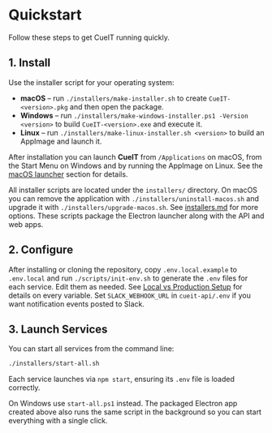 # Quickstart

Follow these steps to get CueIT running quickly.

## 1. Install

Use the installer script for your operating system:

- **macOS** – run `./installers/make-installer.sh` to create `CueIT-<version>.pkg` and then open the package.
- **Windows** – run `./installers/make-windows-installer.ps1 -Version <version>` to build `CueIT-<version>.exe` and execute it.
- **Linux** – run `./installers/make-linux-installer.sh <version>` to build an AppImage and launch it.

After installation you can launch **CueIT** from `/Applications` on macOS, from the Start Menu on Windows and by running the AppImage on Linux. See the [macOS launcher](../README.md#macos-launcher) section for details.

All installer scripts are located under the `installers/` directory. On macOS you can remove the application with `./installers/uninstall-macos.sh` and upgrade it with `./installers/upgrade-macos.sh`. See [installers.md](installers.md) for more options.
These scripts package the Electron launcher along with the API and web apps.

## 2. Configure

After installing or cloning the repository, copy `.env.local.example` to `.env.local` and run `./scripts/init-env.sh` to generate the `.env` files for each service. Edit them as needed. See [Local vs Production Setup](environments.md) for details on every variable.
Set `SLACK_WEBHOOK_URL` in `cueit-api/.env` if you want notification events posted to Slack.

## 3. Launch Services

You can start all services from the command line:

```bash
./installers/start-all.sh
```

Each service launches via `npm start`, ensuring its `.env` file is loaded
correctly.

On Windows use `start-all.ps1` instead. The packaged Electron app created above also runs the same script in the background so you can start everything with a single click.
